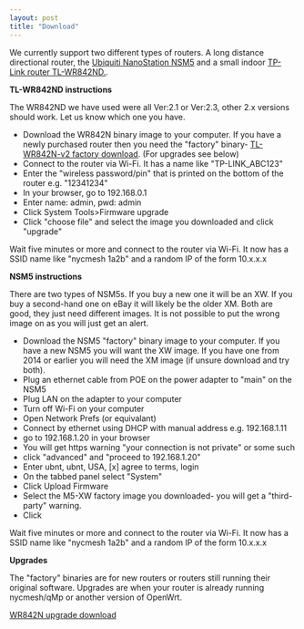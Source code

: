 ```yaml
---
layout: post
title: "Download"
---
```


We currently support two different types of routers. A long distance directional router, the [Ubiquiti NanoStation NSM5](http://www.amazon.com/s/url=search-alias%3Daps&field-keywords=Ubiquiti+NSM5) and a small indoor [TP-Link router TL-WR842ND.](http://www.amazon.com/s/url=search-alias%3Daps&field-keywords=WR842ND). 

**TL-WR842ND instructions**

The WR842ND we have used were all Ver:2.1 or Ver:2.3, other 2.x versions should work. Let us know which one you have.

* Download the WR842N binary image to your computer. If you have a newly purchased router then you need the "factory" binary- [TL-WR842N-v2 factory download](TP-Link-TL-WR842N-v2-nycmesh-factory-20150612_1711.bin). (For upgrades see below)
* Connect to the router via Wi-Fi. It has a name like "TP-LINK_ABC123"
* Enter the "wireless password/pin" that is printed on the bottom of the router e.g. "12341234"
* In your browser, go to 192.168.0.1
* Enter name: admin, pwd: admin
* Click System Tools>Firmware upgrade
* Click "choose file" and select the image you downloaded and click "upgrade"

Wait five minutes or more and connect to the router via Wi-Fi. It now has a SSID name like "nycmesh 1a2b" and a random IP of the form 10.x.x.x

**NSM5 instructions**

There are two types of NSM5s. If you buy a new one it will be an XW. If you buy a second-hand one on eBay it will likely be the older XM. Both are good, they just need different images. It is not possible to put the wrong image on as you will just get an alert.

* Download the NSM5 "factory" binary image to your computer. If you have a new NSM5 you will want the XW image. If you have one from 2014 or earlier you will need the XM image (if unsure download and try both).
* Plug an ethernet cable from POE on the power adapter to "main" on the NSM5
* Plug LAN on the adapter to your computer
* Turn off Wi-Fi on your computer
* Open Network Prefs (or equivalant)
* Connect by ethernet using DHCP with manual address e.g. 192.168.1.11
* go to 192.168.1.20 in your browser
* You will get https warning "your connection is not private" or some such
* click "advanced" and "proceed to 192.168.1.20"
* Enter ubnt, ubnt, USA, [x] agree to terms, login
* On the tabbed panel select "System"
* Click Upload Firmware <choose file>
* Select the M5-XW factory image you downloaded- you will get a "third-party" warning.
* Click <update>
	
Wait five minutes or more and connect to the router via Wi-Fi. It now has a SSID name like "nycmesh 1a2b" and a random IP of the form 10.x.x.x

**Upgrades**

The "factory" binaries are for new routers or routers still running their original software.
Upgrades are when your router is already running nycmesh/qMp or another version of OpenWrt.

[WR842N upgrade download](TP-Link-TL-WR842N-v2-nycmesh-sysupgrade-20150612_1711.bin)




 

